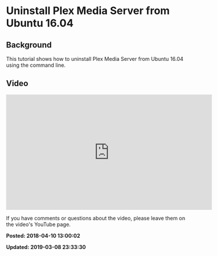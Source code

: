 # Uninstall Plex Media Server from Ubuntu 16.04

## Background

This tutorial shows how to uninstall Plex Media Server from Ubuntu 16.04 using the command line. 

## Video

<iframe width="560" height="315" src="https://www.youtube.com/embed/FEatUj8B0XA" frameborder="0" allow="autoplay; encrypted-media" allowfullscreen></iframe>

If you have comments or questions about the video, please leave them on the video's YouTube page.

**Posted: 2018-04-10 13:00:02** 

**Updated: 2019-03-08 23:33:30** 

